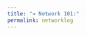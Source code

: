 ```yaml
---
title: "➔ Network 101:"
permalink: networklog
---
```


<meta http-equiv="refresh" content="5; url=https://www.ergin.dev/networklog">
